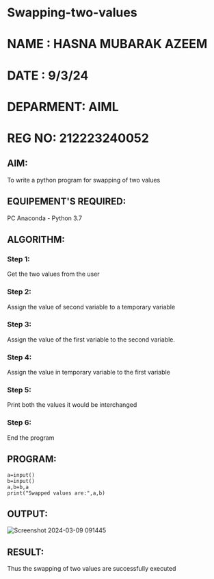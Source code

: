 # Swapping-two-values
# NAME : HASNA MUBARAK AZEEM
# DATE : 9/3/24
# DEPARMENT: AIML
# REG NO: 212223240052
## AIM:
To write a python program for swapping of two values
## EQUIPEMENT'S REQUIRED: 
PC
Anaconda - Python 3.7
## ALGORITHM: 
### Step 1:
Get the two values from the user
### Step 2: 
Assign the value of second variable to a temporary variable 
### Step 3: 
Assign the value of the first variable to the second variable.
### Step 4:  
Assign the value in temporary variable to the first variable
### Step 5: 
Print both the values it would be interchanged
### Step 6: 
End the program
## PROGRAM:
```
a=input()
b=input()
a,b=b,a
print("Swapped values are:",a,b)
```

## OUTPUT:
![Screenshot 2024-03-09 091445](https://github.com/hasnu0406/Swapping-two-values/assets/135305537/405850ae-10ad-4181-8abd-fc72d6a0fe31)



## RESULT:
Thus the swapping of two values are successfully executed



